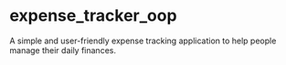 # expense_tracker_oop
A simple and user-friendly expense tracking application to help people manage their daily finances.
